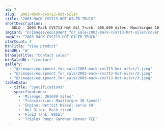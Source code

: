 ```yaml
---
id: 7
slug:  2003-mack-cvs713-hot-oiler
title: "2003 MACK CVS713 HOT OILER TRUCK"
shortDescription: |
   SOLD - 2003 Mack CVS713 Hot Oil Truck, 265,609 miles, Maxitorque 10-speed transmission, Detroit Diesel Series 60 engine, Rush-fired fluid tank with 80-barrel capacity, and Gardner Denver TEE triplex pump.
imgCard: "@/images/equipment_for_sale/2003-mack-cvs713-hot-oiler/cover.png"
imgAlt: "2003 MACK CVS713 HOT OILER TRUCK"
starCount: 4
btnTitle: "View product"
btnURL: "#"
btnSaleTitle: "Contact sales"
btnSaleURL: "/contact"
gallery:
  - "@/images/equipment_for_sale/2003-mack-cvs713-hot-oiler/1.jpeg"
  - "@/images/equipment_for_sale/2003-mack-cvs713-hot-oiler/2.jpeg"
  - "@/images/equipment_for_sale/2003-mack-cvs713-hot-oiler/3.jpeg"
tableData:
  - title: "Specifications"
    specifications:
      - 'Mileage: 265609 miles'
      - 'Transmission: Maxitorque 10 Speeds'
      - 'Engine: Detroit Diesel Serie 60'
      - 'Hot Oiler: Rush fired'
      - 'Fluid Tank: 80bbl'
      - 'Triplex Pump: Gardner Denver TEE'
---
```

